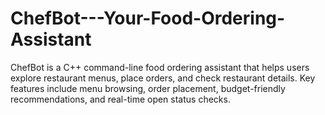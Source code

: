 # ChefBot---Your-Food-Ordering-Assistant
ChefBot is a C++ command-line food ordering assistant that helps users explore restaurant menus, place orders, and check restaurant details. Key features include menu browsing, order placement, budget-friendly recommendations, and real-time open status checks.
